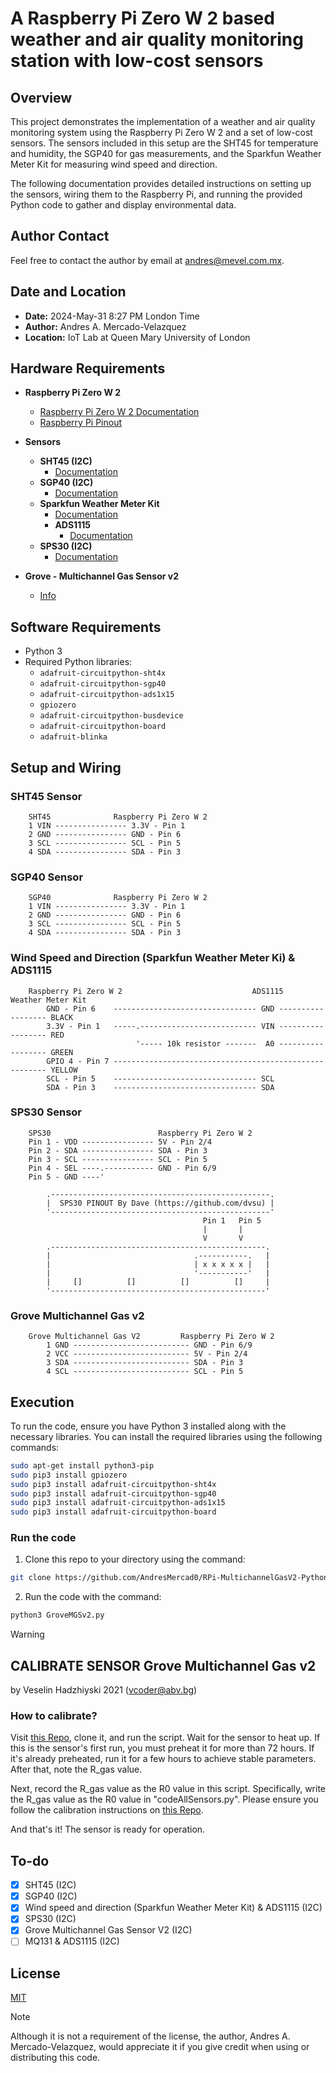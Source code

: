 # A Raspberry Pi Zero W 2 based weather and air quality monitoring station with low-cost sensors

## Overview

This project demonstrates the implementation of a weather and air quality monitoring system using the Raspberry Pi Zero W 2 and a set of low-cost sensors. The sensors included in this setup are the SHT45 for temperature and humidity, the SGP40 for gas measurements, and the Sparkfun Weather Meter Kit for measuring wind speed and direction.

The following documentation provides detailed instructions on setting up the sensors, wiring them to the Raspberry Pi, and running the provided Python code to gather and display environmental data.

## Author Contact

Feel free to contact the author by email at andres@mevel.com.mx.

## Date and Location

- **Date:** 2024-May-31 8:27 PM London Time
- **Author:** Andres A. Mercado-Velazquez
- **Location:** IoT Lab at Queen Mary University of London

## Hardware Requirements

- **Raspberry Pi Zero W 2**
  - [Raspberry Pi Zero W 2 Documentation](https://www.raspberrypi.com/products/raspberry-pi-zero-2-w/)
  - [Raspberry Pi Pinout](https://pinout.xyz)

- **Sensors**
  - **SHT45 (I2C)**
    - [Documentation](https://learn.adafruit.com/adafruit-sht40-temperature-humidity-sensor/python-circuitpython)
  - **SGP40 (I2C)**
    - [Documentation](https://learn.adafruit.com/adafruit-sgp40/python-circuitpython)
  - **Sparkfun Weather Meter Kit**
    - [Documentation](https://learn.sparkfun.com/tutorials/weather-meter-hookup-guide)
    - **ADS1115**
      - [Documentation](https://learn.adafruit.com/adafruit-4-channel-adc-breakouts/python-circuitpython)
  - **SPS30 (I2C)**
    - [Documentation](https://cdn.sparkfun.com/assets/2/d/2/a/6/Sensirion_SPS30_Particulate_Matter_Sensor_v0.9_D1__1_.pdf)
- **Grove - Multichannel Gas Sensor v2**
  - [Info](https://wiki.seeedstudio.com/Grove-Multichannel-Gas-Sensor-V2/)

## Software Requirements
- Python 3
- Required Python libraries:
  - `adafruit-circuitpython-sht4x`
  - `adafruit-circuitpython-sgp40`
  - `adafruit-circuitpython-ads1x15`
  - `gpiozero`
  - `adafruit-circuitpython-busdevice`
  - `adafruit-circuitpython-board`
  - `adafruit-blinka`

## Setup and Wiring
### SHT45 Sensor
```
    SHT45              Raspberry Pi Zero W 2
    1 VIN ---------------- 3.3V - Pin 1
    2 GND ---------------- GND - Pin 6
    3 SCL ---------------- SCL - Pin 5
    4 SDA ---------------- SDA - Pin 3
```

### SGP40 Sensor
```
    SGP40              Raspberry Pi Zero W 2
    1 VIN ---------------- 3.3V - Pin 1
    2 GND ---------------- GND - Pin 6
    3 SCL ---------------- SCL - Pin 5
    4 SDA ---------------- SDA - Pin 3
```

### Wind Speed and Direction (Sparkfun Weather Meter Ki) & ADS1115
```
    Raspberry Pi Zero W 2                             ADS1115             Weather Meter Kit
        GND - Pin 6    -------------------------------- GND ------------------ BLACK
        3.3V - Pin 1   -----.-------------------------- VIN ------------------ RED
                            '----- 10k resistor -------  A0 ------------------ GREEN
        GPIO 4 - Pin 7 ------------------------------------------------------- YELLOW
        SCL - Pin 5    -------------------------------- SCL
        SDA - Pin 3    -------------------------------- SDA
```

### SPS30 Sensor
```
    SPS30                        Raspberry Pi Zero W 2
    Pin 1 - VDD ---------------- 5V - Pin 2/4
    Pin 2 - SDA ---------------- SDA - Pin 3
    Pin 3 - SCL ---------------- SCL - Pin 5
    Pin 4 - SEL ----.----------- GND - Pin 6/9
    Pin 5 - GND ----'

        .-------------------------------------------------.
        |  SPS30 PINOUT By Dave (https://github.com/dvsu) |
        '-------------------------------------------------'
                                           Pin 1   Pin 5
                                           |       |
                                           V       V
        .------------------------------------------------.
        |                                .-----------.   |
        |                                | x x x x x |   |
        |                                '-----------'   |
        |     []          []          []          []     |
        '------------------------------------------------'
```

### Grove Multichannel Gas v2
```
    Grove Multichannel Gas V2         Raspberry Pi Zero W 2
        1 GND -------------------------- GND - Pin 6/9
        2 VCC -------------------------- 5V - Pin 2/4
        3 SDA -------------------------- SDA - Pin 3
        4 SCL -------------------------- SCL - Pin 5
```

## Execution
To run the code, ensure you have Python 3 installed along with the necessary libraries. You can install the required libraries using the following commands:

```bash
sudo apt-get install python3-pip
sudo pip3 install gpiozero
sudo pip3 install adafruit-circuitpython-sht4x
sudo pip3 install adafruit-circuitpython-sgp40
sudo pip3 install adafruit-circuitpython-ads1x15
sudo pip3 install adafruit-circuitpython-board
```

### Run the code
1. Clone this repo to your directory using the command:
```bash
git clone https://github.com/AndresMercad0/RPi-MultichannelGasV2-PythonLib.git
```
2. Run the code with the command:
```bash
python3 GroveMGSv2.py
```



> [!WARNING]
> ## CALIBRATE SENSOR Grove Multichannel Gas v2
> by Veselin Hadzhiyski 2021 (vcoder@abv.bg)
> ### How to calibrate?
> Visit [this Repo](https://github.com/AndresMercad0/RPi-MultichannelGasV2-PythonLib), clone it, and run the script. Wait for the sensor to heat up. If this is the sensor's first run, you must preheat it for more than 72 hours. If it's already preheated, run it for a few hours to achieve stable parameters. After that, note the R_gas value.
> 
> Next, record the R_gas value as the R0 value in this script. Specifically, write the R_gas value as the R0 value in "codeAllSensors.py". Please ensure you follow the calibration instructions on [this Repo](https://github.com/AndresMercad0/RPi-MultichannelGasV2-PythonLib).
> 
> And that's it! The sensor is ready for operation.

## To-do
- [x] SHT45 (I2C)
- [x] SGP40 (I2C)
- [x] Wind speed and direction (Sparkfun Weather Meter Kit) & ADS1115 (I2C)
- [x] SPS30 (I2C)
- [x] Grove Multichannel Gas Sensor V2 (I2C)
- [ ] MQ131 & ADS1115 (I2C)

## License
[MIT](https://choosealicense.com/licenses/mit/)

> [!NOTE]
> Although it is not a requirement of the license, the author, Andres A. Mercado-Velazquez, would appreciate it if you give credit when using or distributing this code.